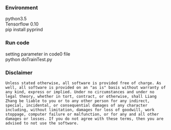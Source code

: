 ### Environment
python3.5  
Tensorflow 0.10  
pip install pyprind  

### Run code
setting parameter in code0 file  
python doTrainTest.py


###  Disclaimer 
    Unless stated otherwise, all software is provided free of charge. As well, all software is provided on an "as is" basis without warranty of any kind, express or implied. Under no circumstances and under no legal theory, whether in tort, contract, or otherwise, shall Liang Zhang be liable to you or to any other person for any indirect, special, incidental, or consequential damages of any character including, without limitation, damages for loss of goodwill, work stoppage, computer failure or malfunction, or for any and all other damages or losses. If you do not agree with these terms, then you are advised to not use the software.